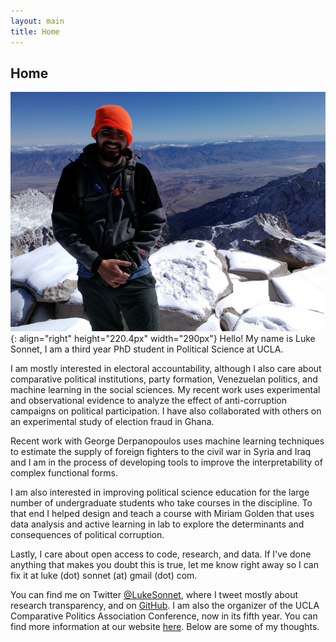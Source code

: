 ```yaml
---
layout: main
title: Home
---
```


## Home

![Mt. Whitney](/assets/whitney.jpg){: align="right" height="220.4px" width="290px"}
Hello! My name is Luke Sonnet, I am a third year PhD student in Political Science at UCLA.

I am mostly interested in electoral accountability, although I also care about comparative political institutions, party formation, Venezuelan politics, and machine learning in the social sciences. My recent work uses experimental and observational evidence to analyze the effect of anti-corruption campaigns on political participation. I have also collaborated with others on an experimental study of election fraud in Ghana.

Recent work with George Derpanopoulos uses machine learning techniques to estimate the supply of foreign fighters to the civil war in Syria and Iraq and I am in the process of developing tools to improve the interpretability of complex functional forms.

I am also interested in improving political science education for the large number of undergraduate students who take courses in the discipline. To that end I helped design and teach a course with Miriam Golden that uses data analysis and active learning in lab to explore the determinants and consequences of political corruption.

Lastly, I care about open access to code, research, and data. If I've done anything that makes you doubt this is true, let me know right away so I can fix it at luke (dot) sonnet (at) gmail (dot) com.

You can find me on Twitter <a href="http://twitter.com/LukeSonnet">@LukeSonnet</a>, where I tweet mostly about research transparency, and on <a href="http://github.com/lukesonnet">GitHub</a>. I am also the organizer of the UCLA Comparative Politics Association Conference, now in its fifth year. You can find more information at our website <a href="http://polisci.ucla.edu/content/compass">here</a>. Below are some of my thoughts.
